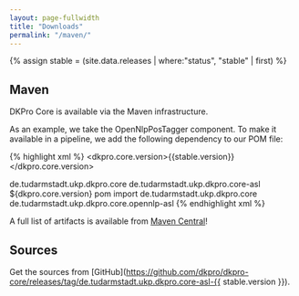 ```yaml
---
layout: page-fullwidth
title: "Downloads"
permalink: "/maven/"
---
```


{% assign stable = (site.data.releases | where:"status", "stable" | first) %}

## Maven

DKPro Core is available via the Maven infrastructure.

As an example, we take the OpenNlpPosTagger component. To make it available in a
pipeline, we add the following dependency to our POM file:

{% highlight xml %}
<properties>
  <dkpro.core.version>{{stable.version}}</dkpro.core.version>
</properties>

<dependencyManagement>
  <dependencies>
    <dependency>
      <artifact>de.tudarmstadt.ukp.dkpro.core</artifact>
      <group>de.tudarmstadt.ukp.dkpro.core-asl</group>
      <version>${dkpro.core.version}</version>
      <type>pom</type>
      <scope>import</scope>
    </dependency>
  </dependencies>
</dependencyManagement>

<dependencies>
  <dependency>
    <groupId>de.tudarmstadt.ukp.dkpro.core</groupId>
    <artifactId>de.tudarmstadt.ukp.dkpro.core.opennlp-asl</artifactId>
  </dependency>
</dependencies>
{% endhighlight xml %}

A full list of artifacts is available from [Maven Central][1]! 

## Sources

Get the sources from [GitHub](https://github.com/dkpro/dkpro-core/releases/tag/de.tudarmstadt.ukp.dkpro.core-asl-{{ stable.version }}).

[1]: http://search.maven.org/#search%7Cga%7C1%7Cg%3A%22de.tudarmstadt.ukp.dkpro.core%22%20AND%20v%3A%22{{stable.version}}%22
